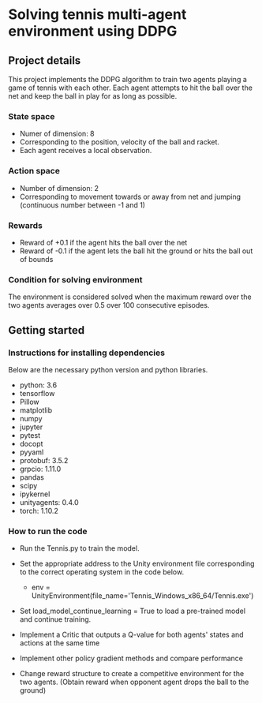 # Solving tennis multi-agent environment using DDPG

## Project details
This project implements the DDPG algorithm to train two agents playing a game of tennis with each other. Each agent attempts to hit the ball over the net and keep the ball in play for as long as possible.

### State space
- Numer of dimension: 8
- Corresponding to the position, velocity of the ball and racket.
- Each agent receives a local observation.
  
### Action space
- Number of dimension: 2
- Corresponding to movement towards or away from net and jumping (continuous number between -1 and 1)
  
### Rewards
- Reward of +0.1 if the agent hits the ball over the net
- Reward of -0.1 if the agent lets the ball hit the ground or hits the ball out of bounds

### Condition for solving environment
The environment is considered solved when the maximum reward over the two agents averages over 0.5 over 100 consecutive episodes.

## Getting started

### Instructions for installing dependencies
Below are the necessary python version and python libraries.
  - python: 3.6
  - tensorflow
  - Pillow
  - matplotlib
  - numpy
  - jupyter
  - pytest
  - docopt
  - pyyaml
  - protobuf: 3.5.2
  - grpcio: 1.11.0
  - pandas
  - scipy
  - ipykernel
  - unityagents: 0.4.0
  - torch: 1.10.2

### How to run the code
- Run the Tennis.py to train the model.
- Set the appropriate address to the Unity environment file corresponding to the correct operating system in the code below.
    - env = UnityEnvironment(file_name='Tennis_Windows_x86_64/Tennis.exe')
- Set load_model_continue_learning = True to load a pre-trained model and continue training.


- Implement a Critic that outputs a Q-value for both agents' states and actions at the same time
- Implement other policy gradient methods and compare performance
- Change reward structure to create a competitive environment for the two agents. (Obtain reward when opponent agent drops the ball to the ground)
